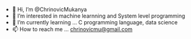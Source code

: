 - 👋 Hi, I’m @ChrinovicMukanya
- 👀 I’m interested in machine learnning and System level programming
- 🌱 I’m currently learning ... C programming language, data science
- 📫 How to reach me ... chrinovicmu@gmail.com

